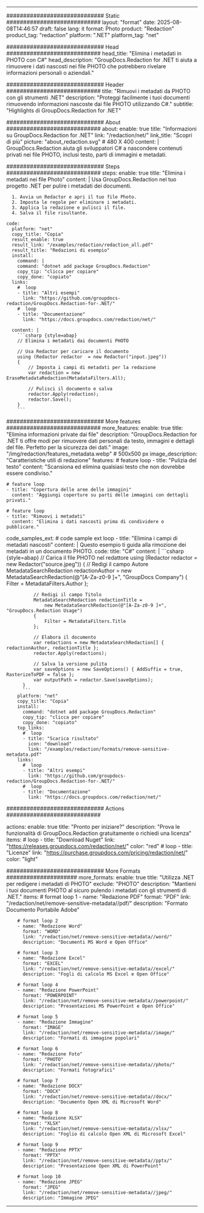 
---
############################# Static ############################
layout: "format"
date:  2025-08-08T14:46:57
draft: false
lang: it
format: Photo
product: "Redaction"
product_tag: "redaction"
platform: ".NET"
platform_tag: "net"

############################# Head ############################
head_title: "Elimina i metadati in PHOTO con C#"
head_description: "GroupDocs.Redaction for .NET ti aiuta a rimuovere i dati nascosti nei file PHOTO che potrebbero rivelare informazioni personali o aziendali."

############################# Header ############################
title: "Rimuovi i metadati da PHOTO con gli strumenti .NET" 
description: "Proteggi facilmente i tuoi documenti rimuovendo informazioni nascoste dai file PHOTO utilizzando C#."
subtitle: "Highlights di GroupDocs.Redaction for .NET" 

############################# About ############################
about:
    enable: true
    title: "Informazioni su GroupDocs.Redaction for .NET"
    link: "/redaction/net/"
    link_title: "Scopri di più"
    picture: "about_redaction.svg" # 480 X 400
    content: |
       GroupDocs.Redaction aiuta gli sviluppatori C# a nascondere contenuti privati nei file PHOTO, inclusi testo, parti di immagini e metadati.

############################# Steps ############################
steps:
    enable: true
    title: "Elimina i metadati nei file Photo"
    content: |
      Usa GroupDocs.Redaction nel tuo progetto .NET per pulire i metadati dei documenti.
      
      1. Avvia un Redactor e apri il tuo file Photo.
      2. Imposta le regole per eliminare i metadati.
      3. Applica la redazione e pulisci il file.
      4. Salva il file risultante.
   
    code:
      platform: "net"
      copy_title: "Copia"
      result_enable: true
      result_link: "/examples/redaction/redaction_all.pdf"
      result_title: "Redazioni di esempio"
      install:
        command: |
        command: "dotnet add package GroupDocs.Redaction"
        copy_tip: "clicca per copiare"
        copy_done: "copiato"
      links:
        #  loop
        - title: "Altri esempi"
          link: "https://github.com/groupdocs-redaction/GroupDocs.Redaction-for-.NET/"
        #  loop
        - title: "Documentazione"
          link: "https://docs.groupdocs.com/redaction/net/"
          
      content: |
        ```csharp {style=abap}
        // Elimina i metadati dai documenti PHOTO

        // Usa Redactor per caricare il documento
        using (Redactor redactor  = new Redactor("input.jpeg"))
        {
            // Imposta i campi di metadati per la redazione
            var redaction = new EraseMetadataRedaction(MetadataFilters.All);
            
            // Pulisci il documento e salva
            redactor.Apply(redaction);
            redactor.Save();
        }
        ```            


############################# More features ############################
more_features:
  enable: true
  title: "Elimina informazioni private dai file"
  description: "GroupDocs.Redaction for .NET ti offre modi per rimuovere dati personali da testo, immagini e dettagli del file. Perfetto per la sicurezza dei dati."
  image: "/img/redaction/features_metadata.webp" # 500x500 px
  image_description: "Caratteristiche utili di redazione"
  features:
    # feature loop
    - title: "Pulizia del testo"
      content: "Scansiona ed elimina qualsiasi testo che non dovrebbe essere condiviso."

    # feature loop
    - title: "Copertura delle aree delle immagini"
      content: "Aggiungi coperture su parti delle immagini con dettagli privati."

    # feature loop
    - title: "Rimuovi i metadati"
      content: "Elimina i dati nascosti prima di condividere o pubblicare."
      
  code_samples_ext:
    # code sample ext loop
    - title: "Elimina i campi di metadati nascosti"
      content: |
        Questo esempio ti guida alla rimozione dei metadati in un documento PHOTO.
      code:
        title: "C#"
        content: |
          ```csharp {style=abap}
          //  Carica il file PHOTO nel redattore
          using (Redactor redactor  = new Redactor("source.jpeg"))
          {
              // Redigi il campo Autore
              MetadataSearchRedaction redactionAuthor = 
                  new MetadataSearchRedaction(@"[A-Za-z0-9 ]+", "GroupDocs Company")
              {
                  Filter = MetadataFilters.Author
              };

              // Redigi il campo Titolo
              MetadataSearchRedaction redactionTitle = 
                  new MetadataSearchRedaction(@"[A-Za-z0-9 ]+", "GroupDocs.Redaction Usage")
              {
                  Filter = MetadataFilters.Title
              };

              // Elabora il documento
              var redactions = new MetadataSearchRedaction[] { redactionAuthor, redactionTitle };
              redactor.Apply(redactions);

              // Salva la versione pulita
              var saveOptions = new SaveOptions() { AddSuffix = true, RasterizeToPDF = false };
              var outputPath = redactor.Save(saveOptions);
          }
          ```
        platform: "net"
        copy_title: "Copia"
        install:
          command: "dotnet add package GroupDocs.Redaction"
          copy_tip: "clicca per copiare"
          copy_done: "copiato"
        top_links:
          #  loop
          - title: "Scarica risultato"
            icon: "download"
            link: "/examples/redaction/formats/remove-sensitive-metadata.pdf"
        links:
          #  loop
          - title: "Altri esempi"
            link: "https://github.com/groupdocs-redaction/GroupDocs.Redaction-for-.NET/"
          #  loop
          - title: "Documentazione"
            link: "https://docs.groupdocs.com/redaction/net/"


############################# Actions ############################

actions:
  enable: true
  title: "Pronto per iniziare?"
  description: "Prova le funzionalità di GroupDocs.Redaction gratuitamente o richiedi una licenza"
  items:
    #  loop
    - title: "Download Nuget"
      link: "https://releases.groupdocs.com/redaction/net/"
      color: "red"
        #  loop
    - title: "Licenze"
      link: "https://purchase.groupdocs.com/pricing/redaction/net/"
      color: "light"


############################# More Formats #####################
more_formats:
    enable: true
    title: "Utilizza .NET per redigere i metadati di PHOTO"
    exclude: "PHOTO"
    description: "Mantieni i tuoi documenti PHOTO al sicuro pulendo i metadati con gli strumenti di .NET."
    items: 
        # format loop 1
        - name: "Redazione PDF"
          format: "PDF"
          link: "/redaction/net/remove-sensitive-metadata//pdf/"
          description: "Formato Documento Portabile Adobe"

        # format loop 2
        - name: "Redazione Word"
          format: "WORD"
          link: "/redaction/net/remove-sensitive-metadata//word/"
          description: "Documenti MS Word e Open Office"
          
        # format loop 3
        - name: "Redazione Excel"
          format: "EXCEL"
          link: "/redaction/net/remove-sensitive-metadata//excel/"
          description: "Fogli di calcolo MS Excel e Open Office"

        # format loop 4
        - name: "Redazione PowerPoint"
          format: "POWERPOINT"
          link: "/redaction/net/remove-sensitive-metadata//powerpoint/"
          description: "Presentazioni MS PowerPoint e Open Office"

        # format loop 5
        - name: "Redazione Immagine"
          format: "IMAGE"
          link: "/redaction/net/remove-sensitive-metadata//image/"
          description: "Formati di immagine popolari"

        # format loop 6
        - name: "Redazione Foto"
          format: "PHOTO"
          link: "/redaction/net/remove-sensitive-metadata//photo/"
          description: "Formati fotografici"

        # format loop 7
        - name: "Redazione DOCX"
          format: "DOCX"
          link: "/redaction/net/remove-sensitive-metadata//docx/"
          description: "Documento Open XML di Microsoft Word"
          
        # format loop 8
        - name: "Redazione XLSX"
          format: "XLSX"
          link: "/redaction/net/remove-sensitive-metadata//xlsx/"
          description: "Foglio di calcolo Open XML di Microsoft Excel"
          
        # format loop 9
        - name: "Redazione PPTX"
          format: "PPTX"
          link: "/redaction/net/remove-sensitive-metadata//pptx/"
          description: "Presentazione Open XML di PowerPoint"

        # format loop 10
        - name: "Redazione JPEG"
          format: "JPEG"
          link: "/redaction/net/remove-sensitive-metadata//jpeg/"
          description: "Immagine JPEG"


---